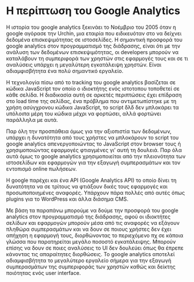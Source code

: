 # H περίπτωση του Google Analytics
Η ιστορία του google analytics ξεκινάει το Νοέμβριο του 2005 όταν η google αγόρασε την  Urchin, μια εταιρία που ειδικευόταν στο να δείχνει δεδομένα επισκεψιμότητας σε ιστοσελίδες. Η σημαντική προσφορά του google analytics στον προγραμματισμό της διάδρασης, είναι ότι με την ανάλυση των δεδομένων επισκεψιμότητας, οι developers μπορούν να καταλάβουν τη συμπεριφορά των χρηστών στις εφαρμογές τους και σε τι αναλύσεις υπάρχει η μεγαλύτερη εγκατάλειψη χρηστών. Είναι αδιαμφισβήτητα ένα πολύ σημαντικό εργαλείο.

Η τεχνολογία πίσω από το tracking του google analytics βασίζεται σε κώδικα JavaScript τον οποίο ο ιδιοκτήτης ενός ιστοτοπου τοποθετεί σε κάθε σελίδα. Η διαδικασία αυτή σε αρκετές περιπτώσεις έχει επίδραση στο load time της σελίδας, ένα πρόβλημα που αντιμετωπίστηκε με τη χρήση ασύγχρονου κώδικα JavaScript, το script δλδ δεν μπλοκάρει τα υπόλοιπα μέρη του κώδικα μέχρι να φορτώσει, αλλά φορτώνει παράλληλα με αυτά.

Παρ όλη την προσπάθεια όμως για την αξιοπιστία των δεδομένων, υπάρχει η δυνατότητα από τους χρήστες να μπλοκάρουν το script του google analytics απενεργοποιώντας το JavaScript στον browser τους ή χρησιμοποιώντας εφαρμογές φτιαγμένες γι’ αυτή τη δουλειά. Παρ όλα αυτά όμως το google analytics χρησιμοποιείται από την πλειονότητα των ιστοσελίδων και εφαρμογών για την εξαγωγή συμπερασμάτων και τον εντοπισμό online πωλήσεων.

Η google παρέχει και ένα API (Google Analytics API) το οποίο δίνει τη δυνατότητα να σε τρίτους να φτιάξουν δικές τους εφαρμογές και προσωποποιημένες αναφορές. Υπάρχουν πάρα πολλές από αυτές όπως plugins για το WordPress και άλλα διάσημα CMS. 

Με βάση τα παραπάνω μπορούμε να δούμε την προσφορά του google analytics στον προγραμματισμό της διάδρασης, αφού οι ιδιοκτήτες σελίδων και εφαρμογών μπορούν μέσα από τις αναφορές να εξάγουν πληθώρα συμπερασμάτων και να δουν σε ποιους χρήστες δεν έχει απήχηση η εφαρμογή τους, διορθώνοντας το περιεχόμενο πχ σε κάποια γλώσσα που παρατηρείται μεγάλο ποσοστό εγκατάλειψης.  Μπορούν επίσης να δουν σε ποιες αναλύσεις το UI δεν δουλεύει όπως θα έπρεπε κάνοντας τις απαραίτητες διορθώσεις. Το google analytics αποτελεί αδιαμφισβήτητα το μεγαλύτερο εργαλείο σήμερα για την εξαγωγή συμπερασμάτων της συμπεριφοράς των χρηστών καθώς και δείκτης ποιότητας ενός user interface.    
